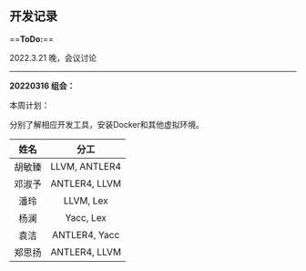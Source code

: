 ## 开发记录

==**ToDo:**== 

2022.3.21 晚，会议讨论

---

**20220316 组会：**

本周计划：

分别了解相应开发工具，安装Docker和其他虚拟环境。

|  姓名  |     分工      |
| :----: | :-----------: |
| 胡敏臻 | LLVM, ANTLER4 |
| 邓淑予 | ANTLER4, LLVM |
|  潘玲  |   LLVM, Lex   |
|  杨澜  |   Yacc, Lex   |
|  袁洁  | ANTLER4, Yacc |
| 郑思扬 | ANTLER4, LLVM |

